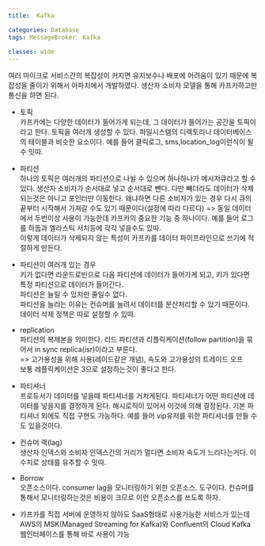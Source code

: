 ```yaml
---
title:  Kafka

categories: Database 
tags: MessageBroker  Kafka
 
classes: wide
---
```


  
여러 마이크로 서비스간의 복잡성이 커지면 유지보수나 배포에 어려움이 있기 때문에 복잡성을 줄이기 위해서 아파치에서 개발하였다. 생산자 소비자 모델을 통해 카프카하고만 통신을 하면 된다.  
  
- 토픽  
카프카에는 다양한 데이터가 들어가게 되는데, 그 데이터가 들어가는 공간을 토픽이라고 한다. 토픽을 여러개 생성할 수 있다. 파일시스템의 디렉토리나 데이터베이스의 테이블과 비슷한 요소이다. 예를 들어 클릭로그, sms,location_log이런식이 될 수 잇따.  
  
- 파티션  
하나의 토픽은 여러개의 파티션으로 나뉠 수 있으며 하나하나가 메시지큐라고 할 수 있다. 생산자 소비자가 순서대로 넣고 순서대로 뺀다. 다만 빼더라도 데이터가 삭제되는것은 아니고 포인터만 이동한다. 왜냐하면 다른 소비자가 있는 경우 다시 큐의 끝부터 시작해서 가져갈 수도 있기 때문이다(설정에 따라 다르다) => 동일 데이터에서 두번이상 사용이 가능한데 카프카의 중요한 기능 중 하나이다. 예를 들어 로그를 하둡과 엘라스틱 서치등에 각각 넣을수도 있따.  
이렇게 데이터가 삭제되지 않는 특성이 카프카를 데이터 파이프라인으로 쓰기에 적절하게 만든다.  
  
- 파티션이 여러개 있는 경우  
키가 없다면 라운드로빈으로 다음 파티션에 데이터가 들어가게 되고, 키가 있다면 특정 파티션으로 데이터가 들어간다.  
파티션은 늘릴 수 있지만 줄일수 없다.  
파티션을 늘리는 이유는 컨슈머를 늘려서 데이터를 분산처리할 수 있기 때문이다.  
데이터 삭제 정책은 따로 설정할 수 있따.  
  
- replication  
파티션의 복제본을 의미한다. 리드 파티션과 리플릭케이션(follow partition)을 묶어서 in sync replica(isr)이라고 부른다.  
=> 고가용성을 위해 사용(레이드같은 개념), 속도와 고가용성의 트레이드 오프  
보통 레플릭케이션은 3으로 설정하는것이 좋다고 한다.  
  
- 파티셔너  
프로듀서가 데이터를 넣을때 파티셔너를 거치게된다. 파티셔너가 어떤 파티션에 데이터를 넣을지를 결정하게 된다. 해시로직이 있어서 이것에 의해 결정된다. 기본 파티셔너 외에도 직접 구현도 가능하다. 예를 들어 vip유저를 위한 파티셔너를 만들 수도 있을것이다.  
  
- 컨슈머 랙(lag)  
생산자 인덱스와 소비자 인덱스간의 거리가 멀다면 소비자 속도가 느리다는거다. 이 수치로 상태를 유추할 수 잇따.  
  
- Borrow  
오픈소스이다. consumer lag을 모니터링하기 위한 오픈소스. 도구이다. 컨슈머를 통해서 모니터링하는것은 비용이 크므로 이런 오픈소스를 쓰도록 하자.  
  
- 카프카를 직접 서버에 운영하지 않아도 SaaS형태로 사용가능한 서비스가 있는데 AWS의 MSK(Managed Streaming for Kafka)와 Confluent의 Cloud Kafka  
웹인터페이스를 통해 바로 사용이 가능  
  
